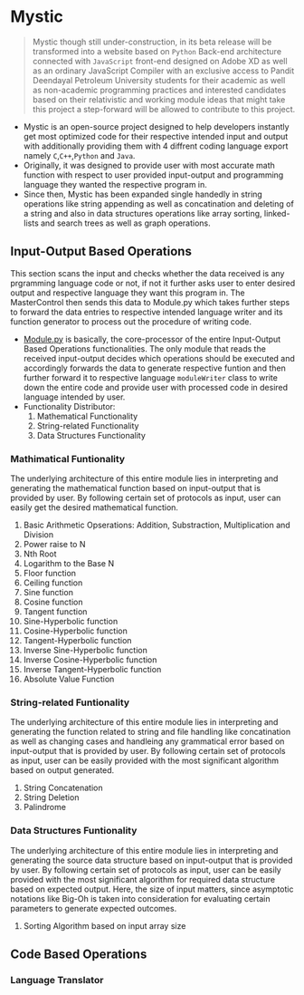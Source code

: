 # Mystic
>Mystic though still under-construction, in its beta release will be transformed into a website based on `Python` Back-end architecture connected with `JavaScript` front-end designed on Adobe XD as well as an ordinary JavaScript Compiler with an exclusive access to Pandit Deendayal Petroleum University students for their academic as well as non-academic programming practices and interested candidates based on their relativistic and working module ideas that might take this project a step-forward will be allowed to contribute to this project.

- Mystic is an open-source project designed to help developers instantly get most optimized code for their respective intended input and output with additionally providing them with 4 diffrent coding language export namely `C`,`C++`,`Python` and `Java`.
- Originally, it was designed to provide user with most accurate math function with respect to user provided input-output and programming language they wanted the respective program in.
- Since then, Mystic has been expanded single handedly in string operations like string appending as well as concatination and deleting of a string and also in data structures operations like array sorting, linked-lists and search trees as well as graph operations.
## Input-Output Based Operations
This section scans the input and checks whether the data received is any prgramming language code or not, if not it further asks user to enter desired output and respective language they want this program in.
The MasterControl then sends this data to Module.py which takes further steps to forward the data entries to respective intended language writer and its function generator to process out the procedure of writing code.
- [Module.py](https://github.com/RankJay/Mystic/blob/master/Module.py) is basically, the core-processor of the entire Input-Output Based Operations functionalities. The only module that reads the received input-output decides which operations should be executed and accordingly forwards the data to generate respective funtion and then further forward it to respective language `moduleWriter` class to write down the entire code and provide user with processed code in desired language intended by user.
- Functionality Distributor:
  1) Mathematical Functionality
  2) String-related Functionality
  3) Data Structures Functionality
### Mathimatical Funtionality
The underlying architecture of this entire module lies in interpreting and generating the mathematical function based on input-output that is provided by user. By following certain set of protocols as input, user can easily get the desired mathematical function.
1) Basic Arithmetic Opserations: Addition, Substraction, Multiplication and Division
2) Power raise to N
3) Nth Root
4) Logarithm to the Base N
5) Floor function
6) Ceiling function
7) Sine function
8) Cosine function
9) Tangent function
10) Sine-Hyperbolic function
11) Cosine-Hyperbolic function
12) Tangent-Hyperbolic function
13) Inverse Sine-Hyperbolic function
14) Inverse Cosine-Hyperbolic function
15) Inverse Tangent-Hyperbolic function
16) Absolute Value Function
### String-related Funtionality
The underlying architecture of this entire module lies in interpreting and generating the function related to string and file handling like concatination as well as changing cases and handleing any grammatical error based on input-output that is provided by user. By following certain set of protocols as input, user can be easily provided with the most significant algorithm based on output generated.
1) String Concatenation
2) String Deletion
3) Palindrome
### Data Structures Funtionality
The underlying architecture of this entire module lies in interpreting and generating the source data structure based on input-output that is provided by user. By following certain set of protocols as input, user can be easily provided with the most significant algorithm for required data structure based on expected output. Here, the size of input matters, since asymptotic notations like Big-Oh is taken into consideration for evaluating certain parameters to generate expected outcomes.
1) Sorting Algorithm based on input array size
## Code Based Operations
### Language Translator
